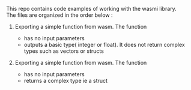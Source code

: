 This repo contains code examples of working with the wasmi library.  
The files are organized in the order below :    

1. Exporting a simple function from wasm. The function 
    - has no input parameters
    - outputs a basic type( integer or float). It does not return complex types such as vectors or structs


2. Exporting a simple function from wasm. The function
   - has no input parameters
   - returns a complex type ie a struct